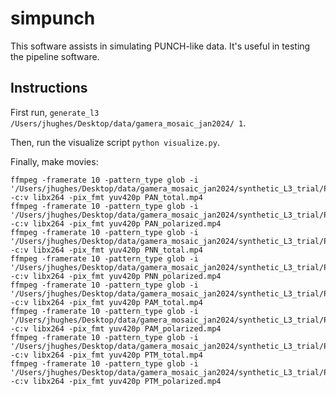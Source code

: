 # simpunch

This software assists in simulating PUNCH-like data. It's useful in testing the pipeline software.

## Instructions
First run, `generate_l3 /Users/jhughes/Desktop/data/gamera_mosaic_jan2024/ 1`.

Then, run the visualize script `python visualize.py`.

Finally, make movies:
```
ffmpeg -framerate 10 -pattern_type glob -i '/Users/jhughes/Desktop/data/gamera_mosaic_jan2024/synthetic_L3_trial/PUNCH_L3_PAN_*_total.png' -c:v libx264 -pix_fmt yuv420p PAN_total.mp4
ffmpeg -framerate 10 -pattern_type glob -i '/Users/jhughes/Desktop/data/gamera_mosaic_jan2024/synthetic_L3_trial/PUNCH_L3_PAN_*_polarized.png' -c:v libx264 -pix_fmt yuv420p PAN_polarized.mp4
ffmpeg -framerate 10 -pattern_type glob -i '/Users/jhughes/Desktop/data/gamera_mosaic_jan2024/synthetic_L3_trial/PUNCH_L3_PNN_*_total.png' -c:v libx264 -pix_fmt yuv420p PNN_total.mp4
ffmpeg -framerate 10 -pattern_type glob -i '/Users/jhughes/Desktop/data/gamera_mosaic_jan2024/synthetic_L3_trial/PUNCH_L3_PNN_*_polarized.png' -c:v libx264 -pix_fmt yuv420p PNN_polarized.mp4
ffmpeg -framerate 10 -pattern_type glob -i '/Users/jhughes/Desktop/data/gamera_mosaic_jan2024/synthetic_L3_trial/PUNCH_L3_PAM_*_total.png' -c:v libx264 -pix_fmt yuv420p PAM_total.mp4
ffmpeg -framerate 10 -pattern_type glob -i '/Users/jhughes/Desktop/data/gamera_mosaic_jan2024/synthetic_L3_trial/PUNCH_L3_PAM_*_polarized.png' -c:v libx264 -pix_fmt yuv420p PAM_polarized.mp4
ffmpeg -framerate 10 -pattern_type glob -i '/Users/jhughes/Desktop/data/gamera_mosaic_jan2024/synthetic_L3_trial/PUNCH_L3_PTM_*_total.png' -c:v libx264 -pix_fmt yuv420p PTM_total.mp4
ffmpeg -framerate 10 -pattern_type glob -i '/Users/jhughes/Desktop/data/gamera_mosaic_jan2024/synthetic_L3_trial/PUNCH_L3_PTM_*_polarized.png' -c:v libx264 -pix_fmt yuv420p PTM_polarized.mp4
```
